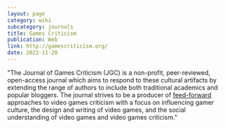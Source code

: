 ```yaml
---
layout: page
category: wiki
subcategory: journals
title: Games Criticism
publication: Web
link: http://gamescriticism.org/
date: 2022-11-20
---
```


"The Journal of Games Criticism (JGC) is a non-profit, peer-reviewed, open-access journal which aims to respond to these cultural artifacts by extending the range of authors to include both traditional academics and popular bloggers. The journal strives to be a producer of [feed-forward](http://www.firstpersonscholar.com/feed-forward-scholarship/) approaches to video games criticism with a focus on influencing gamer culture, the design and writing of video games, and the social understanding of video games and video games criticism."
